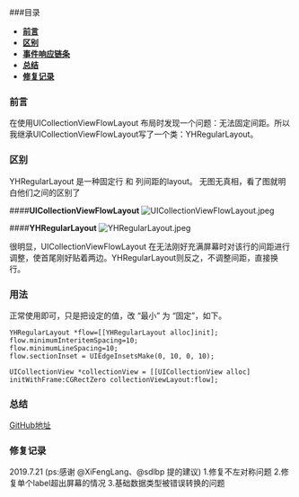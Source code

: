 ###目录
* [**前言**](#前言)
* [**区别**](#区别)
* [**事件响应链条**](#用法)
* [**总结**](#总结)
* [**修复记录**](#修复记录)


### <a name="前言"></a>前言
在使用UICollectionViewFlowLayout 布局时发现一个问题：无法固定间距。所以我继承UICollectionViewFlowLayout写了一个类：YHRegularLayout。

### <a name="区别"></a>区别
YHRegularLayout 是一种固定行 和 列间距的layout。
无图无真相，看了图就明白他们之间的区别了

####**UICollectionViewFlowLayout**
![UICollectionViewFlowLayout.jpeg](http://upload-images.jianshu.io/upload_images/1891685-73c61deb5948fd53.jpeg?imageMogr2/auto-orient/strip%7CimageView2/2/w/1240)

####**YHRegularLayout**
![YHRegularLayout.jpeg](http://upload-images.jianshu.io/upload_images/1891685-0cff49b93ae74e19.jpeg?imageMogr2/auto-orient/strip%7CimageView2/2/w/1240)

很明显，UICollectionViewFlowLayout 在无法刚好充满屏幕时对该行的间距进行调整，使首尾刚好贴着两边。YHRegularLayout则反之，不调整间距，直接换行。

### <a name="用法"></a>用法
正常使用即可，只是把设定的值，改 “最小” 为 “固定”，如下。

```
YHRegularLayout *flow=[[YHRegularLayout alloc]init];
flow.minimumInteritemSpacing=10;
flow.minimumLineSpacing=10;
flow.sectionInset = UIEdgeInsetsMake(0, 10, 0, 10);

UICollectionView *collectionView = [[UICollectionView alloc] initWithFrame:CGRectZero collectionViewLayout:flow];

```

### <a name="总结"></a>总结
[GitHub地址](https://github.com/developeryh/YHRegularLayout)

### <a name="修复记录"></a>修复记录
2019.7.21 (ps:感谢 @XiFengLang、@sdlbp 提的建议)
1.修复不左对称问题
2.修复单个label超出屏幕的情况
3.基础数据类型被错误转换的问题

